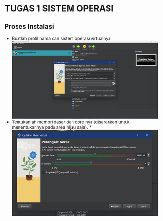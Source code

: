 # TUGAS 1 SISTEM OPERASI

## Proses Instalasi

* Buatlah profil nama dan sistem operasi virtualnya.
![buat profil nama dan sistem operasi virtual](https://github.com/Hiratsuu/Muhammad-Ikhsan-Revaldi_09011282328060_Tugas-1_Praktikum-SO-/blob/main/Gambar%20(1).png?raw=true)
* Tentukanlah memori dasar dan core nya (disarankan untuk menentukannya pada area 
hijau saja). *
![Gambar menentukan memori dasar dan core](https://github.com/Hiratsuu/Muhammad-Ikhsan-Revaldi_09011282328060_Tugas-1_Praktikum-SO-/blob/main/Gambar%20(2).png?raw=true)
